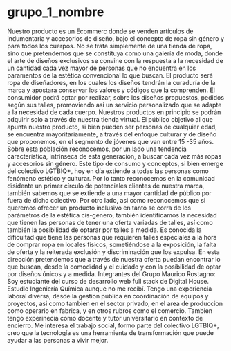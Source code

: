 # grupo_1_nombre
Nuestro producto es un Ecommerc donde se venden artículos de indumentaria y accesorios de diseño,  bajo el concepto de ropa sin género y para todos los cuerpos. No se trata simplemente de una tienda de ropa, sino que pretendemos que se constituya como una galería de moda, donde el arte de diseños exclusivos se convine con la respuesta a la necesidad de un cantidad cada vez mayor de personas que no encuentra en los paramentos de la estética convencional lo que buscan. El producto será ropa de diseñadores, en los cuales los diseños tendrán la curaduría de la marca y apostara conservar los valores y códigos que la comprenden. El consumidor podrá optar por realizar, sobre los diseños propuestos, pedidos según sus talles, promoviendo así un servicio personalizado que se adapte a la necesidad de cada cuerpo. Nuestros productos en principio se podrán adquirir solo a través de nuestra tienda virtual.
El público objetivo al que apunta nuestro producto, si bien pueden ser personas de cualquier edad, se encuentra mayoritariamente, a través del enfoque culturar y de diseño que proponemos, en el  segmento de jóvenes que van  entre  15 -35 años. Sobre esta población reconocemos, por un lado una tendencia característica, intrínseca de esta generación, a buscar cada vez más ropas y accesorios sin género. Este  tipo de consumo y conceptos, si bien emerge del colectivo LGTBIQ+, hoy en día extiende a todas las personas como fenómeno estético y culturar. Por lo tanto reconocemos en la comunidad disidente un primer círculo de potenciales clientes de nuestra marca, también sabemos que se extiende a una mayor cantidad de público por fuera de dicho colectivo. Por otro lado, asi como reconocemos que si queremos ofrecer un producto inclusivo en tanto se corra de los parámetros de la estética cis-género, también identificamos la necesidad  que tienen las personas de tener una oferta variadas de talles, así como también la posibilidad de optarar por  talles a medida. Es conocida la dificultad que tiene las personas que requieren talles especiales a la hora de comprar ropa en locales físicos, sometiéndose a la exposición, la falta de oferta y la reiterada exclusión y discriminación que los expulsa. En esta dirección pretendemos que a través de nuestra oferta puedan encontrar lo que buscan, desde la comodidad y el cuidado y con la posibilidad de optar por diseños únicos y a medida.
Integrantes del Grupo
Maurico Rostagno: Soy estudiante del curso de desarrollo web full stack de Digital House. Estudie Ingeniería Química aunque no me recibí. Tengo una experiencia laboral diversa, desde la gestion pública en coordinación de equipos y proyectos, asi como tambien en el sector privado, en el area de produccion como operario en fabrica, y en otros rubros como el comercio. Tambien tengo experinecia como docente y tutor universitario en contexto de encierro. Me interesa el trabajo social, formo parte del colectivo LGTBIQ+, creo que la tecnología es una herramienta de transformación que puede ayudar a las personas a vivir mejor.
